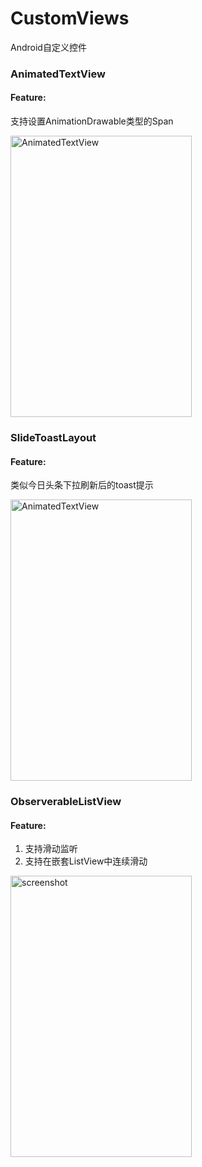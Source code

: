 # CustomViews
Android自定义控件  

### AnimatedTextView
#### Feature:
支持设置AnimationDrawable类型的Span

<img src="https://github.com/zh8637688/CustomViews/blob/master/animatedtextview/screenshot/screenshot.gif?raw=true" width = "290" height = "450" alt="AnimatedTextView" align=center />

### SlideToastLayout
#### Feature:
类似今日头条下拉刷新后的toast提示

<img src="https://github.com/zh8637688/CustomViews/blob/master/slidetoastlayout/screenshot/screenshot.gif?raw=true" width = "290" height = "450" alt="AnimatedTextView" align=center />

### ObserverableListView
#### Feature:
1. 支持滑动监听
2. 支持在嵌套ListView中连续滑动

<img src="https://github.com/zh8637688/ObserverableListView/blob/master/screenshot.gif?raw=true" width = "290" height = "450" alt="screenshot" align=center />
